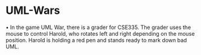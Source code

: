 # UML-Wars
•	In the game UML War, there is a grader for CSE335. The grader uses the mouse to control Harold, who rotates left and right depending on the mouse position. Harold is holding a red pen and stands ready to mark down bad UML.
